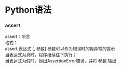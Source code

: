 # Python语法

### assert 

assert：断言  
格式：  
assert 表达式 [, 参数]  参数可以作为错误时的抛异常的提示  
当表达式为真时，程序继续往下执行；  
当表达式为假时，抛出AssertionError错误，并将  参数  输出
